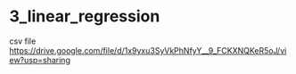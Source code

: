 # 3_linear_regression
csv file https://drive.google.com/file/d/1x9yxu3SyVkPhNfyY__9_FCKXNQKeR5oJ/view?usp=sharing
